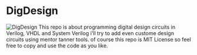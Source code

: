 # DigDesign
![DigDesign](https://github.com/JoeABR/DigDesign/settings)
This repo is about programming digital design circuits in Verilog, VHDL and System Verilog
i'll try to add even custome design circuits using mentor tanner tools.
of course this repo is MIT License so feel free to copy and use the code as you like.

